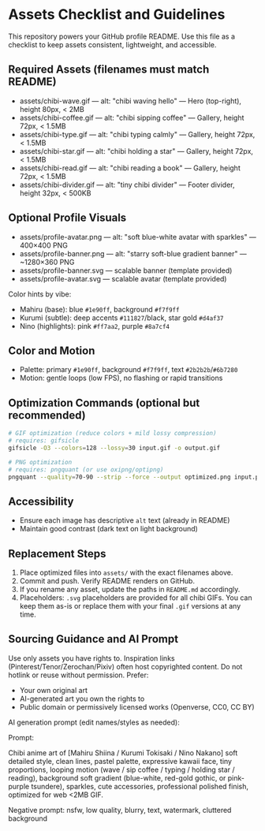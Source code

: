 # Assets Checklist and Guidelines

This repository powers your GitHub profile README. Use this file as a checklist to keep assets consistent, lightweight, and accessible.

## Required Assets (filenames must match README)
- assets/chibi-wave.gif — alt: "chibi waving hello" — Hero (top-right), height 80px, < 2MB
- assets/chibi-coffee.gif — alt: "chibi sipping coffee" — Gallery, height 72px, < 1.5MB
- assets/chibi-type.gif — alt: "chibi typing calmly" — Gallery, height 72px, < 1.5MB
- assets/chibi-star.gif — alt: "chibi holding a star" — Gallery, height 72px, < 1.5MB
- assets/chibi-read.gif — alt: "chibi reading a book" — Gallery, height 72px, < 1.5MB
- assets/chibi-divider.gif — alt: "tiny chibi divider" — Footer divider, height 32px, < 500KB

## Optional Profile Visuals
- assets/profile-avatar.png — alt: "soft blue-white avatar with sparkles" — 400×400 PNG
- assets/profile-banner.png — alt: "starry soft-blue gradient banner" — ~1280×360 PNG
- assets/profile-banner.svg — scalable banner (template provided)
- assets/profile-avatar.svg — scalable avatar (template provided)

Color hints by vibe:
- Mahiru (base): blue `#1e90ff`, background `#f7f9ff`
- Kurumi (subtle): deep accents `#111827`/black, star gold `#d4af37`
- Nino (highlights): pink `#ff7aa2`, purple `#8a7cf4`

## Color and Motion
- Palette: primary `#1e90ff`, background `#f7f9ff`, text `#2b2b2b`/`#6b7280`
- Motion: gentle loops (low FPS), no flashing or rapid transitions

## Optimization Commands (optional but recommended)

```bash
# GIF optimization (reduce colors + mild lossy compression)
# requires: gifsicle
gifsicle -O3 --colors=128 --lossy=30 input.gif -o output.gif

# PNG optimization
# requires: pngquant (or use oxipng/optipng)
pngquant --quality=70-90 --strip --force --output optimized.png input.png
```

## Accessibility
- Ensure each image has descriptive `alt` text (already in README)
- Maintain good contrast (dark text on light background)

## Replacement Steps
1) Place optimized files into `assets/` with the exact filenames above.
2) Commit and push. Verify README renders on GitHub.
3) If you rename any asset, update the paths in `README.md` accordingly.
4) Placeholders: `.svg` placeholders are provided for all chibi GIFs. You can keep them as-is or replace them with your final `.gif` versions at any time.

## Sourcing Guidance and AI Prompt

Use only assets you have rights to. Inspiration links (Pinterest/Tenor/Zerochan/Pixiv) often host copyrighted content. Do not hotlink or reuse without permission. Prefer:
- Your own original art
- AI-generated art you own the rights to
- Public domain or permissively licensed works (Openverse, CC0, CC BY)

AI generation prompt (edit names/styles as needed):

Prompt:

Chibi anime art of [Mahiru Shiina / Kurumi Tokisaki / Nino Nakano]
soft detailed style, clean lines, pastel palette,
expressive kawaii face, tiny proportions,
looping motion (wave / sip coffee / typing / holding star / reading),
background soft gradient (blue-white, red-gold gothic, or pink-purple tsundere),
sparkles, cute accessories, professional polished finish,
optimized for web <2MB GIF.

Negative prompt: nsfw, low quality, blurry, text, watermark, cluttered background

